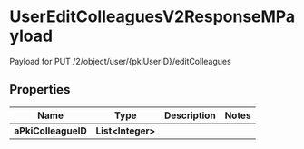

# UserEditColleaguesV2ResponseMPayload

Payload for PUT /2/object/user/{pkiUserID}/editColleagues

## Properties

| Name | Type | Description | Notes |
|------------ | ------------- | ------------- | -------------|
|**aPkiColleagueID** | **List&lt;Integer&gt;** |  |  |



